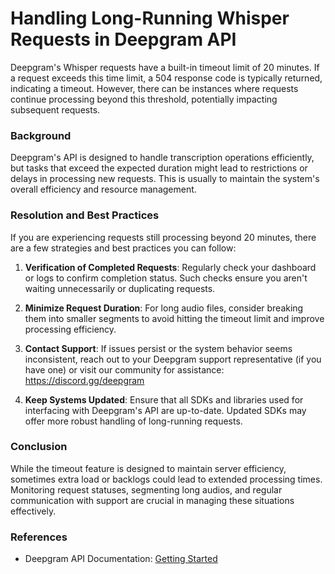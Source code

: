 # Handling Long-Running Whisper Requests in Deepgram API

Deepgram's Whisper requests have a built-in timeout limit of 20 minutes. If a request exceeds this time limit, a 504 response code is typically returned, indicating a timeout. However, there can be instances where requests continue processing beyond this threshold, potentially impacting subsequent requests.

### Background
Deepgram's API is designed to handle transcription operations efficiently, but tasks that exceed the expected duration might lead to restrictions or delays in processing new requests. This is usually to maintain the system's overall efficiency and resource management.

### Resolution and Best Practices
If you are experiencing requests still processing beyond 20 minutes, there are a few strategies and best practices you can follow:

1. **Verification of Completed Requests**: Regularly check your dashboard or logs to confirm completion status. Such checks ensure you aren't waiting unnecessarily or duplicating requests.

2. **Minimize Request Duration**: For long audio files, consider breaking them into smaller segments to avoid hitting the timeout limit and improve processing efficiency.

3. **Contact Support**: If issues persist or the system behavior seems inconsistent, reach out to your Deepgram support representative (if you have one) or visit our community for assistance: https://discord.gg/deepgram

4. **Keep Systems Updated**: Ensure that all SDKs and libraries used for interfacing with Deepgram's API are up-to-date. Updated SDKs may offer more robust handling of long-running requests.

### Conclusion
While the timeout feature is designed to maintain server efficiency, sometimes extra load or backlogs could lead to extended processing times. Monitoring request statuses, segmenting long audios, and regular communication with support are crucial in managing these situations effectively.

### References
- Deepgram API Documentation: [Getting Started](https://developers.deepgram.com/docs/getting-started)